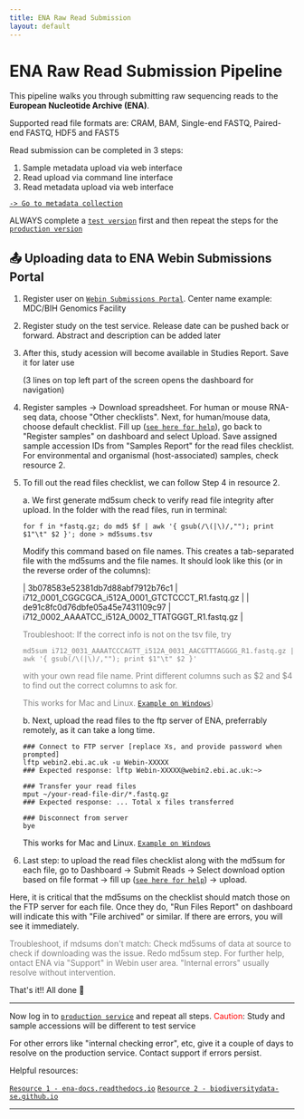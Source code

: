 ```yaml
---
title: ENA Raw Read Submission
layout: default
---
```


# ENA Raw Read Submission Pipeline

This pipeline walks you through submitting raw sequencing reads to the **European Nucleotide Archive (ENA)**.

Supported read file formats are: CRAM, BAM, Single-end FASTQ, Paired-end FASTQ, HDF5 and FAST5

Read submission can be completed in 3 steps:
1. Sample metadata upload via web interface
2. Read upload via command line interface
3. Read metadata upload via web interface

[`-> Go to metadata collection`](./ENA-metadata-collection.md)

ALWAYS complete a [`test version`](https://wwwdev.ebi.ac.uk/ena/submit/webin/login) first and then repeat the steps for the [`production version`](https://www.ebi.ac.uk/ena/submit/webin/login)

## 📤 Uploading data to ENA Webin Submissions Portal

1. Register user on [`Webin Submissions Portal`](https://www.ebi.ac.uk/ena/submit/webin/accountInfo). Center name example: MDC/BIH Genomics Facility
   
2. Register study on the test service. Release date can be pushed back or forward. Abstract and description can be added later
   
3. After this, study acession will become available in Studies Report. Save it for later use
   
   (3 lines on top left part of the screen opens the dashboard for navigation)
   
4. Register samples -> Download spreadsheet. For human or mouse RNA-seq data, choose "Other checklists". Next, for human/mouse data, choose default checklist. Fill up ([`see here for help`](./ENA-metadata-collection.md)), go back to "Register samples" on dashboard and select Upload. Save assigned sample accession IDs from "Samples Report" for the read files checklist.
For environmental and organismal (host-associated) samples, check resource 2.

5. To fill out the read files checklist, we can follow Step 4 in resource 2.

   a. We first generate md5sum check to verify read file integrity after upload. In the folder with the read files, run in terminal:

      `for f in *fastq.gz; do md5 $f | awk '{ gsub(/\(|\)/,""); print $1"\t" $2 }'; done > md5sums.tsv`

      Modify this command based on file names. This creates a tab-separated file with the md5sums and the file names. It should look like this (or in the reverse order of the columns):

      | 3b078583e52381db7d88abf7912b76c1 | i712_0001_CGGCGCA_i512A_0001_GTCTCCCT_R1.fastq.gz |
      | de91c8fc0d76dbfe05a45e7431109c97 | i712_0002_AAAATCC_i512A_0002_TTATGGGT_R1.fastq.gz |                                                   

      
   <div style="color: grey">
   Troubleshoot:
      If the correct info is not on the tsv file, try 
      
      `md5sum i712_0031_AAAATCCCAGTT_i512A_0031_AACGTTTAGGGG_R1.fastq.gz | awk '{ gsub(/\(|\)/,""); print $1"\t" $2 }'`
      
      with your own read file name. Print different columns such as $2 and $4 to find out the correct columns to ask for. 
      
      This works for Mac and Linux. [`Example on Windows`](https://stackoverflow.com/questions/41838664/md5-hash-of-files-in-a-windows-folder))
   </div>
      
   b. Next, upload the read files to the ftp server of ENA, preferrably remotely, as it can take a long time.
      
      ```
      ### Connect to FTP server [replace Xs, and provide password when prompted]
      lftp webin2.ebi.ac.uk -u Webin-XXXXX
      ### Expected response: lftp Webin-XXXXX@webin2.ebi.ac.uk:~>
      
      ### Transfer your read files
      mput ~/your-read-file-dir/*.fastq.gz
      ### Expected response: ... Total x files transferred
      
      ### Disconnect from server
      bye
      ```
      
      This works for Mac and Linux. [`Example on Windows`](https://unihost.com/blog/how-to-connect-to-ftp-server/)

6. Last step: to upload the read files checklist along with the md5sum for each file, go to Dashboard -> Submit Reads -> Select download option based on file format -> fill up ([`see here for help`](./ENA-metadata-collection.md)) -> upload.

Here, it is critical that the md5sums on the checklist should match those on the FTP server for each file. Once they do, "Run Files Report" on dashboard will indicate this with "File archived" or similar. If there are errors, you will see it immediately.

<span style="color: grey">Troubleshoot, if mdsums don't match:
Check md5sums of data at source to check if downloading was the issue. Redo md5sum step. For further help, ontact ENA via "Support" in Webin user area. "Internal errors" usually resolve without intervention.
</span>

That's it!! All done 🎉

---

Now log in to [`production service`](https://www.ebi.ac.uk/ena/submit/webin/login) and repeat all steps.
<span style="color: red">Caution</span>: Study and sample accessions will be different to test service

For other errors like "internal checking error", etc, give it a couple of days to resolve on the production service. Contact support if errors persist.

Helpful resources:

[`Resource 1 - ena-docs.readthedocs.io`](https://ena-docs.readthedocs.io/en/latest/submit/general-guide/interactive.html)
[`Resource 2 - biodiversitydata-se.github.io`](https://biodiversitydata-se.github.io/mol-data/ena-metabar.html)

---

